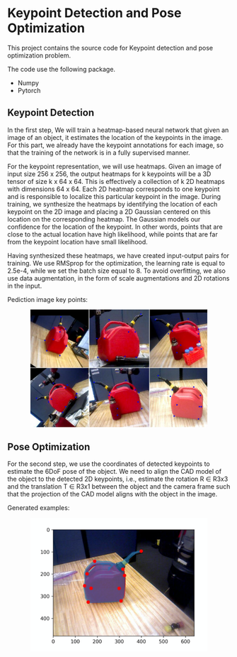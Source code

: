 # Keypoint Detection and Pose Optimization

This project contains the source code for Keypoint detection and pose optimization problem.

The code use the following package.

- Numpy
- Pytorch

## Keypoint Detection

In the first step, We will train a heatmap-based neural network that given an image of an object, it estimates the location of the keypoints in the image. For this part, we already have the keypoint annotations for each image, so that the training of the network is in a fully supervised manner.

For the keypoint representation, we will use heatmaps. Given an image of input size 256 x 256, the output heatmaps for k keypoints will be a 3D tensor of size k x 64 x 64. This is effectively a collection of k 2D heatmaps with dimensions 64 x 64. Each 2D heatmap corresponds to one keypoint and is responsible to localize this particular keypoint in the image. During training, we synthesize the heatmaps by identifying the location of each keypoint on the 2D image and placing a 2D Gaussian centered on this location on the corresponding heatmap. The Gaussian models our confidence for the location of the keypoint. In other words, points that are close to the actual location have high likelihood, while points that are far from the keypoint location have small likelihood.

Having synthesized these heatmaps, we have created input-output pairs for training. We use RMSprop for the optimization, the learning rate is equal to 2.5e-4, while we set the batch size equal to 8. To avoid overfitting, we also use data augmentation, in the form of scale augmentations and 2D rotations in the input.

Pediction image key points:

<p align="center">
  <img src="/img/prediction of keypoints.png" width="400"><br>
</p>

## Pose Optimization

For the second step, we use the coordinates of detected keypoints to estimate the 6DoF pose of the object. We need to align the CAD model of the object to the detected 2D keypoints, i.e., estimate the rotation R ∈ R3x3 and the translation T ∈ R3x1 between the object and the camera frame such that the projection of the CAD model aligns with the object in the image.

Generated examples:

<p align="center">
  <img src="/img/pose optimization.png" width="400"><br>
</p>

